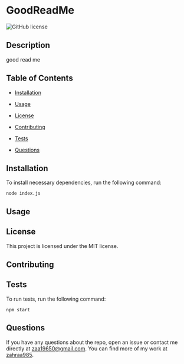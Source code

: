 # GoodReadMe
![GitHub license](https://img.shields.io/badge/license-MIT-blue.svg)

## Description

good read me

## Table of Contents 

* [Installation](#installation)

* [Usage](#usage)

* [License](#license)

* [Contributing](#contributing)

* [Tests](#tests)

* [Questions](#questions)

## Installation

To install necessary dependencies, run the following command:

```
node index.js
```

## Usage



## License

This project is licensed under the MIT license.
  
## Contributing



## Tests

To run tests, run the following command:

```
npm start
```

## Questions

If you have any questions about the repo, open an issue or contact me directly at zaa19650@gmail.com. You can find more of my work at [zahraa985](https://github.com/zahraa985/).

